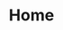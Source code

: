 ---
template: home.html
title: Home
social:
  cards_layout_options:
    title: Information, quick.
---